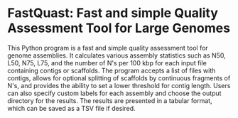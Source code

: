 # FastQuast: Fast and simple Quality Assessment Tool for Large Genomes

This Python program is a fast and simple quality assessment tool for genome assemblies. It calculates various assembly statistics such as N50, L50, N75, L75, and the number of N's per 100 kbp for each input file containing contigs or scaffolds. The program accepts a list of files with contigs, allows for optional splitting of scaffolds by continuous fragments of N's, and provides the ability to set a lower threshold for contig length. Users can also specify custom labels for each assembly and choose the output directory for the results. The results are presented in a tabular format, which can be saved as a TSV file if desired.


